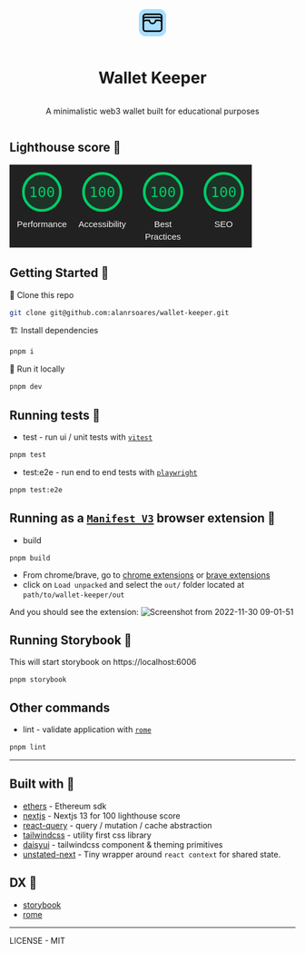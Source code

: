 <div style="display: grid; place-items: center;">

[![logo](public/favicon.png)](https://github.com/alanrsoares/wallet-keeper)

# Wallet Keeper

A minimalistic web3 wallet built for educational purposes

</div>

## Lighthouse score 🤩

[![lightouse-score](/lighthouse/full-100-score.png)](/lighthouse/walletkeeper-lighthouse-report.pdf)

## Getting Started :rocket:

📇 Clone this repo

```bash
git clone git@github.com:alanrsoares/wallet-keeper.git
```

🏗️ Install dependencies

```bash
pnpm i
```

🔨 Run it locally

```bash
pnpm dev
```

## Running tests 🧪

- test - run ui / unit tests with [`vitest`](https://vitest.dev/)

```bash
pnpm test
```

- test:e2e - run end to end tests with [`playwright`](https://playwright.dev/)

```bash
pnpm test:e2e
```

## Running as a [`Manifest V3`](https://developer.chrome.com/docs/extensions/mv3/intro/) browser extension 🧩

- build

```
pnpm build
```

- From chrome/brave, go to [chrome extensions](chrome://extensions/) or [brave extensions](brave://extensions)
- click on `Load unpacked` and select the `out/` folder located at `path/to/wallet-keeper/out`

And you should see the extension:
![Screenshot from 2022-11-30 09-01-51](https://user-images.githubusercontent.com/273334/204653736-aa2f2d46-cdfb-4332-9bf6-b28b283eac70.png)


## Running Storybook 🎨

This will start storybook on https://localhost:6006

```
pnpm storybook
```

## Other commands

- lint - validate application with [`rome`](https://rome.tools)

```bash
pnpm lint
```

---

## Built with :hammer:

- [ethers](https://ethers.io) - Ethereum sdk
- [nextjs](https://nextjs.org) - Nextjs 13 for 100 lighthouse score
- [react-query](https://tanstack.com/query) - query / mutation / cache abstraction
- [tailwindcss](https://tailwindcss.com) - utility first css library
- [daisyui](https://daisyui.com/) - tailwindcss component & theming primitives
- [unstated-next](https://github.com/jamiebuilds/unstated-next) - Tiny wrapper around `react context` for shared state.

## DX :rainbow:

- [storybook](https://storybook.js.org/)
- [rome](https://rome.tools)

---

LICENSE - MIT
